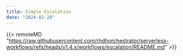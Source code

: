 ```yaml
---
title: Simple Escalation
date: "2024-02-28"
---
```


{{< remoteMD "https://raw.githubusercontent.com/rhdhorchestrator/serverless-workflows/refs/heads/v1.4.x/workflows/escalation/README.md" >}}
